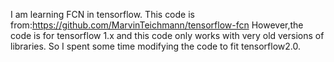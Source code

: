I am learning FCN in tensorflow.
This code is from:https://github.com/MarvinTeichmann/tensorflow-fcn
However,the code is for tensorflow 1.x and this code only works with very old versions of libraries.
So I spent some time modifying the code to fit tensorflow2.0.
